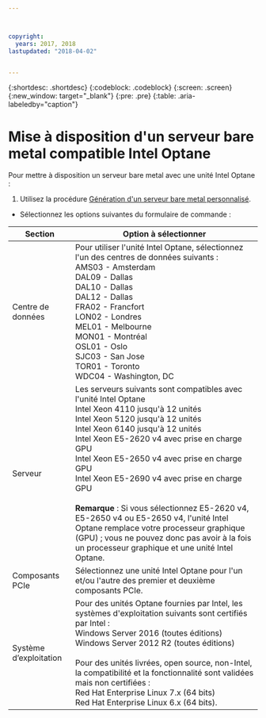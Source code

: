 ```yaml
---



copyright:
  years: 2017, 2018
lastupdated: "2018-04-02"


---
```


{:shortdesc: .shortdesc}
{:codeblock: .codeblock}
{:screen: .screen}
{:new_window: target="_blank"}
{:pre: .pre}
{:table: .aria-labeledby="caption"}

# Mise à disposition d'un serveur bare metal compatible Intel Optane
Pour mettre à disposition un serveur bare metal avec une unité Intel Optane :
1. Utilisez la procédure [Génération d'un serveur bare metal personnalisé](../bare-metal/baremetal-provision.html).
* Sélectionnez les options suivantes du formulaire de commande :

|Section|Option à sélectionner
|------|------|
|Centre de données|Pour utiliser l'unité Intel Optane, sélectionnez l'un des centres de données suivants :<br>AMS03 - Amsterdam<br>DAL09 - Dallas<br>DAL10 - Dallas<br>DAL12 - Dallas<br>FRA02 - Francfort<br>LON02 - Londres<br>MEL01 - Melbourne<br>MON01 - Montréal<br>OSL01 - Oslo<br>SJC03 - San Jose<br>TOR01 - Toronto<br>WDC04 - Washington, DC|
|Serveur|Les serveurs suivants sont compatibles avec l'unité Intel Optane<br>Intel Xeon 4110  jusqu'à 12 unités<br>Intel Xeon 5120  jusqu'à 12 unités<br>Intel Xeon 6140  jusqu'à 12 unités<br>Intel Xeon E5-2620 v4 avec prise en charge GPU<br>Intel Xeon E5-2650 v4 avec prise en charge GPU<br>Intel Xeon E5-2690 v4 avec prise en charge GPU<br><br>  **Remarque** : Si vous sélectionnez E5-2620 v4, E5-2650 v4 ou E5-2650 v4, l'unité Intel Optane remplace votre processeur graphique (GPU) ; vous ne pouvez donc pas avoir à la fois un processeur graphique et une unité Intel Optane.|
|Composants PCIe| Sélectionnez une unité Intel Optane pour l'un et/ou l'autre des premier et deuxième composants PCIe.|
|Système d’exploitation|Pour des unités Optane fournies par Intel, les systèmes d'exploitation suivants sont certifiés par Intel :<br>Windows Server 2016 (toutes éditions)<br>Windows Server 2012 R2 (toutes éditions)<br><br>Pour des unités livrées, open source, non-Intel, la compatibilité et la fonctionnalité sont validées mais non certifiées :<br>Red Hat Enterprise Linux 7.x (64 bits)<br>Red Hat Enterprise Linux 6.x (64 bits).
